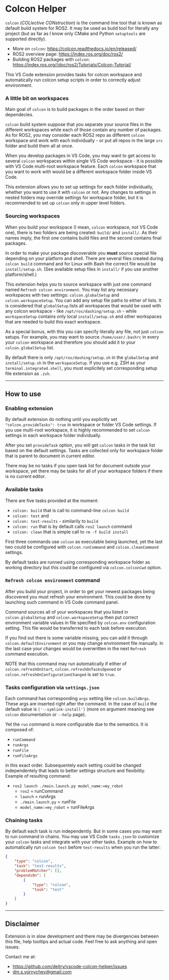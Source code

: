 # Colcon Helper

`colcon` (_COLlective CONstruction_) is the command line tool that is known as default build system for ROS2. It may be used as build tool for literally any project (but as far as I know only CMake and Python `setuptools` are supported directly).

- More on `colcon`: https://colcon.readthedocs.io/en/released/
- ROS2 overview page: https://index.ros.org/doc/ros2/
- Building ROS2 packages with `colcon`: https://index.ros.org//doc/ros2/Tutorials/Colcon-Tutorial/

This VS Code extension provides tasks for colcon workspace and automatically run colcon setup scripts in order to correctly adjust environment.

### A little bit on workspaces

Main goal of `colcon` is to build packages in the order based on their dependecies.

`colcon` build system suppose that you separate your source files in the different workspaces while each of those contain any number of packages. As for ROS2, you may consider each ROS2 repo as different `colcon` workspace and work with each individually - or put all repos in the large `src` folder and build them all at once.

When you develop packages in VS Code, you may want to get access to several `colcon` workspaces within single VS Code workspace - it is possible with VS Code multi-root workspace feature. Each `colcon` workspace that you want to work with would be a different workspace folder inside VS Code.

This extension allows you to set up settings for each folder individually, whether you want to use it with `colcon` or not. Any changes to settings in nested folders may override settings for workspace folder, but it is recommended to set up `colcon` only in upper level folders.

### Sourcing workspaces

When you build your workspace (I mean, `colcon` workspace, not VS Code one), there is two folders are being created: `build/` and `install/`. As their names imply, the first one contains build files and the second contains final packages.

In order to make your package discoverable you **must** source special file depending on your platform and shell. There are several files created during `colcon build` command and for Linux with Bash the correct file would be `install/setup.sh`. (See available setup files in `install/` if you use another platform/shell.)

This extension helps you to source workspace with just one command named `Refresh colcon environment`. You may list any necessary workspaces with two settings: `colcon.globalSetup` and `colcon.workspaceSetup`. You can add any setup file paths to either of lists. It is considered that `globalSetup` lists all workspaces that would be used with any colcon workspace - like `/opt/ros/dashing/setup.sh` - while `workspaceSetup` contains only local `install/setup.sh` and other workspaces that are needed to build this exact workspace.

As a special bonus, with this you can specify literally any file, not just `colcon` setups. For example, you may want to source `/home/user/.bashrc` in every your `colcon` workspace and therefore you should add it to your `colcon.globalSetup` list.

By default there is only `/opt/ros/dashing/setup.sh` in the `globalSetup` and `install/setup.sh` in the `workspaceSetup`. If you use e.g. ZSH as your `terminal.integrated.shell`, you must explicitely set corresponding setup file extension as `.zsh`.

---

## How to use

### Enabling extension

By default extension do nothing until you explicitly set `"colcon.provideTasks": true` in workspace or folder VS Code settings. If you use multi-root workspace, it is highly recommended to set `colcon` settings in each workspace folder individually.

After you set `provideTask` option, you will get `colcon` tasks in the task list based on the default settings. Tasks are collected only for workspace folder that is parent to document in current editor.

There may be no tasks if you open task list for document outside your workspace, yet there may be tasks for all of your workspace folders if there is no current editor.

### Available tasks

There are five tasks provided at the moment:
- `colcon: build` that is call to command-line `colcon build`
- `colcon: test` and
- `colcon: test-results` - similarily to `build`
- `colcon: run` that is by default calls `ros2 launch` command
- `colcon: clean` that is simple call to `rm -f build install`

First three commands use `colcon` as executable being launched, yet the last two could be configured with `colcon.runCommand` and `colcon.cleanCommand` settings.

By default tasks are runned using corresponding workspace folder as working directory but this could be configured via `colcon.colconCwd` option.

### `Refresh colcon environment` command

After you build your project, in order to get your newest packages being discovered you must refresh your environment. This could be done by launching such command in VS Code command panel.

Command sources all of your workspaces that you listed in `colcon.globalSetup` and `colcon.workspaceSetup` then put correct environment variable values in file specified by `colcon.env` configuration setting. This file would be transferred to each task before execution.

If you find out there is some variable missing, you can add it through `colcon.defaultEnvironment` or you may change environment file manually. In the last case your changes would be overwritten in the next `Refresh` command execution.

NOTE that this command may run automatically if either of `colcon.refreshOnStart`, `colcon.refreshOnTasksOpened` or `colcon.refreshOnConfigurationChanged` is set to `true`.

### Tasks configuration via `settings.json`

Each command has corresponding `args` setting like `colcon.buildArgs`. These args are inserted right after
the command. In the case of `build` the default value is `['--symlink-install']` (more on argument meaning see `colcon` documentation or `--help` page).

Yet the `run` command is more configurable due to the semantics. It is composed of:
- `runCommand`
- `runArgs`
- `runFile`
- `runFileArgs`

in this exact order. Subsequentely each setting could be changed independentely that leads to better settings structure and flexibility. Example of resulting command:
- `ros2 launch ./main.launch.py model_name:=my_robot`
    - `ros2` = runCommand
    - `launch` = runArgs
    - `./main.launch.py` = runFile
    - `model_name:=my_robot` = runFileArgs

### Chaining tasks

By default each task is run independently. But in some cases you may want to run command in chains. You may use VS Code `tasks.json` to customize your `colcon` tasks and integrate with your other tasks. Example on how to automatically run `colcon test` before `test-results` when you run the latter:
```json
{
    "type": "colcon",
    "task": "test-results",
    "problemMatcher": [],
    "dependsOn": [
        {
            "type": "colcon",
            "task": "test"
        }
    ]
}
```

---

## Disclaimer

Extension is in slow development and there may be divergencies between this file, help tooltips and actual code. Feel free to ask anything and open issues.

Contact me at:
- https://github.com/deitry/vscode-colcon-helper/issues
- dm.s.vornychev@gmail.com
